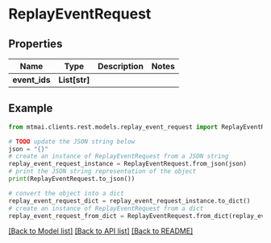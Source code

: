 # ReplayEventRequest


## Properties

Name | Type | Description | Notes
------------ | ------------- | ------------- | -------------
**event_ids** | **List[str]** |  | 

## Example

```python
from mtmai.clients.rest.models.replay_event_request import ReplayEventRequest

# TODO update the JSON string below
json = "{}"
# create an instance of ReplayEventRequest from a JSON string
replay_event_request_instance = ReplayEventRequest.from_json(json)
# print the JSON string representation of the object
print(ReplayEventRequest.to_json())

# convert the object into a dict
replay_event_request_dict = replay_event_request_instance.to_dict()
# create an instance of ReplayEventRequest from a dict
replay_event_request_from_dict = ReplayEventRequest.from_dict(replay_event_request_dict)
```
[[Back to Model list]](../README.md#documentation-for-models) [[Back to API list]](../README.md#documentation-for-api-endpoints) [[Back to README]](../README.md)


